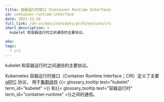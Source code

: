 ```yaml
---
title: 容器运行时接口（Container Runtime Interface）
id: container-runtime-interface
date: 2021-11-24
full_link: /zh-cn/docs/concepts/architecture/cri
short_description: >
  kubelet 和容器运行时之间通信的主要协议。

aka:
tags:
  - cri
---
```

<!--
title: Container Runtime Interface
id: container-runtime-interface
date: 2021-11-24
full_link: /docs/concepts/architecture/cri
short_description: >
  The main protocol for the communication between the kubelet and Container Runtime.

aka:
tags:
  - cri
-->

<!--
The main protocol for the communication between the kubelet and Container Runtime.
-->
kubelet 和容器运行时之间通信的主要协议。

<!--more-->

<!-- 
The Kubernetes Container Runtime Interface (CRI) defines the main
[gRPC](https://grpc.io) protocol for the communication between the
[cluster components](/docs/concepts/overview/components/#node-components)
{{< glossary_tooltip text="kubelet" term_id="kubelet" >}} and
{{< glossary_tooltip text="container runtime" term_id="container-runtime" >}}.
-->
Kubernetes 容器运行时接口（Container Runtime Interface；CRI）定义了主要 [gRPC](https://grpc.io) 协议，
用于[集群组件](/zh-cn/docs/concepts/overview/components/#node-components)
{{< glossary_tooltip text="kubelet" term_id="kubelet" >}}
和{{< glossary_tooltip text="容器运行时" term_id="container-runtime" >}}之间的通信。
